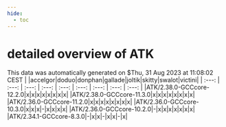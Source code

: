 ```yaml
---
hide:
  - toc
---
```


detailed overview of ATK
========================


This data was automatically generated on $Thu, 31 Aug 2023 at 11:08:02 CEST
| |accelgor|doduo|donphan|gallade|joltik|skitty|swalot|victini|
| :---: | :---: | :---: | :---: | :---: | :---: | :---: | :---: | :---: |
|ATK/2.38.0-GCCcore-12.2.0|x|x|x|x|x|x|x|x|
|ATK/2.38.0-GCCcore-11.3.0|x|x|x|x|x|x|x|x|
|ATK/2.36.0-GCCcore-11.2.0|x|x|x|x|x|x|x|x|
|ATK/2.36.0-GCCcore-10.3.0|x|x|x|-|x|x|x|x|
|ATK/2.36.0-GCCcore-10.2.0|-|x|x|x|x|x|x|x|
|ATK/2.34.1-GCCcore-8.3.0|-|x|x|-|x|x|-|x|

